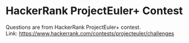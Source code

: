 # HackerRank ProjectEuler+ Contest

Questions are from HackerRank ProjectEuler+ contest.  
Link: https://www.hackerrank.com/contests/projecteuler/challenges